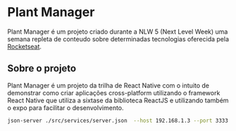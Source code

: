 # Plant Manager

Plant Manager é um projeto criado durante a NLW 5 (Next Level Week) uma semana repleta de conteudo sobre determinadas tecnologias oferecida pela [Rocketseat](https://www.youtube.com/channel/UCSfwM5u0Kce6Cce8_S72olg).

## Sobre o projeto

Plant Manager é um projeto da trilha de React Native com o intuito de demonstrar como criar aplicações cross-platform utilizando o framework React Native que utiliza a sixtase da biblioteca ReactJS e utilizando também o expo para facilitar o desenvolvimento.

```bash
json-server ./src/services/server.json  --host 192.168.1.3 --port 3333 --delay 750
```
 
